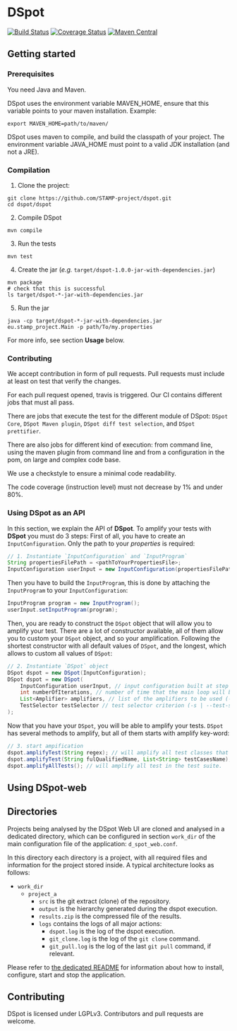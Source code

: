 # DSpot

[![Build Status](https://travis-ci.org/STAMP-project/dspot.svg?branch=master)](https://travis-ci.org/STAMP-project/dspot) [![Coverage Status](https://coveralls.io/repos/github/STAMP-project/dspot/badge.svg?branch=master)](https://coveralls.io/github/STAMP-project/dspot?branch=master) [![Maven Central](https://maven-badges.herokuapp.com/maven-central/eu.stamp-project/dspot/badge.svg)](https://mavenbadges.herokuapp.com/maven-central/eu.stamp-project/dspot)

## Getting started

### Prerequisites

You need Java and Maven.

DSpot uses the environment variable MAVEN_HOME, ensure that this variable points to your maven installation. Example:
```
export MAVEN_HOME=path/to/maven/
```

DSpot uses maven to compile, and build the classpath of your project. The environment variable JAVA_HOME must point to a valid JDK installation (and not a JRE).

### Compilation

1) Clone the project:
```
git clone https://github.com/STAMP-project/dspot.git
cd dspot/dspot
```

2) Compile DSpot
```
mvn compile
```

3) Run the tests
```
mvn test
```

4) Create the jar (_e.g._ `target/dspot-1.0.0-jar-with-dependencies.jar`)
```
mvn package
# check that this is successful
ls target/dspot-*-jar-with-dependencies.jar
```

5) Run the jar
```
java -cp target/dspot-*-jar-with-dependencies.jar eu.stamp_project.Main -p path/To/my.properties
```

For more info, see section **Usage** below.

### Contributing

We accept contribution in form of pull requests. Pull requests must include at least on test that verify the changes.

For each pull request opened, travis is triggered. Our CI contains different jobs that must all pass.

There are jobs that execute the test for the different module of DSpot: `DSpot Core`, `DSpot Maven plugin`, `DSpot diff test selection`, and `DSpot prettifier`.

There are also jobs for different kind of execution: from command line, using the maven plugin from command line and from a configuration in the pom, on large and complex code base.

We use a checkstyle to ensure a minimal code readability.

The code coverage (instruction level) must not decrease by 1% and under 80%.  

### Using DSpot as an API

In this section, we explain the API of **DSpot**. To amplify your tests with **DSpot** you must do 3 steps:
First of all, you have to create an `InputConfiguration`. Only the path to your _properties_ is required:

```java
// 1. Instantiate `InputConfiguration` and `InputProgram`
String propertiesFilePath = <pathToYourPropertiesFile>;
InputConfiguration userInput = new InputConfiguration(propertiesFilePath);
```

Then you have to build the `InputProgram`, this is done by attaching the `InputProgram` to your `InputConfiguration`:

```java
InputProgram program = new InputProgram();
userInput.setInputProgram(program);
```
Then, you are ready to construct the `DSpot` object that will allow you to amplify your test.
There are a lot of constructor available, all of them allow you to custom your `DSpot` object, and so your amplification.
Following the shortest constructor with all default values of `DSpot`, and the longest, which allows to custom all values of `DSpot`:

```java
// 2. Instantiate `DSpot` object
DSpot dspot = new DSpot(InputConfiguration);
DSpot dspot = new DSpot(
    InputConfiguration userInput, // input configuration built at step 1
    int numberOfIterations, // number of time that the main loop will be applied (-i | --iteration option of the CLI)
    List<Amplifier> amplifiers, // list of the amplifiers to be used (-a | --amplifiers option of the CLI)
    TestSelector testSelector // test selector criterion (-s | --test-selector option of the CLI)
);
```

Now that you have your `DSpot`, you will be able to amplify your tests.
`DSpot` has several methods to amplify, but all of them starts with amplify key-word:

```java
// 3. start ampification
dspot.amplifyTest(String regex); // will amplify all test classes that match the given regex
dspot.amplifyTest(String fulQualifiedName, List<String> testCasesName); // will amplify test cases that have their name in testCasesName in the test class fulQualifiedName
dspot.amplifyAllTests(); // will amplify all test in the test suite.
```

## Using DSpot-web

## Directories

Projects being analysed by the DSpot Web UI are cloned and analysed in a dedicated directory, which can be configured in section `work_dir` of the main configuration file of the application: `d_spot_web.conf`.

In this directory each directory is a project, with all required files and information for the project stored inside. A typical architecture looks as follows:

* `work_dir`
  - `project_a`
    - `src` is the git extract (clone) of the repository.
    - `output` is the hierarchy generated during the dspot execution.
    - `results.zip` is the compressed file of the results.
    - `logs` contains the logs of all major actions:
      - `dspot.log` is the log of the dspot execution.
      - `git_clone.log` is the log of the `git clone` command.
      - `git_pull.log` is the log of the last `git pull` command, if relevant.

Please refer to [the dedicated README](dspot-web/v2-mojo/README.md) for information about how to install, configure, start and stop the application.


## Contributing

DSpot is licensed under LGPLv3. Contributors and pull requests are welcome.

